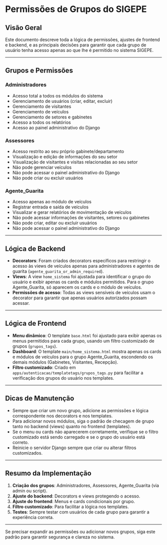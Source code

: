 # Permissões de Grupos do SIGEPE

## Visão Geral
Este documento descreve toda a lógica de permissões, ajustes de frontend e backend, e as principais decisões para garantir que cada grupo de usuário tenha acesso apenas ao que lhe é permitido no sistema SIGEPE.

---

## Grupos e Permissões

### Administradores
- Acesso total a todos os módulos do sistema
- Gerenciamento de usuários (criar, editar, excluir)
- Gerenciamento de visitantes
- Gerenciamento de veículos
- Gerenciamento de setores e gabinetes
- Acesso a todos os relatórios
- Acesso ao painel administrativo do Django

### Assessores
- Acesso restrito ao seu próprio gabinete/departamento
- Visualização e edição de informações do seu setor
- Visualização de visitantes e visitas relacionadas ao seu setor
- Não pode gerenciar veículos
- Não pode acessar o painel administrativo do Django
- Não pode criar ou excluir usuários

### Agente_Guarita
- Acesso apenas ao módulo de veículos
- Registrar entrada e saída de veículos
- Visualizar e gerar relatórios de movimentação de veículos
- Não pode acessar informações de visitantes, setores ou gabinetes
- Não pode criar, editar ou excluir usuários
- Não pode acessar o painel administrativo do Django

---

## Lógica de Backend

- **Decorators**: Foram criados decorators específicos para restringir o acesso às views de veículos apenas para administradores e agentes de guarita (`agente_guarita_or_admin_required`).
- **Views**: A view `home_sistema` foi ajustada para identificar o grupo do usuário e exibir apenas os cards e módulos permitidos. Para o grupo Agente_Guarita, só aparecem os cards e o módulo de veículos.
- **Permissões de acesso**: Todas as views sensíveis de veículos usam o decorator para garantir que apenas usuários autorizados possam acessar.

---

## Lógica de Frontend

- **Menu dinâmico**: O template `base.html` foi ajustado para exibir apenas os menus permitidos para cada grupo, usando um filtro customizado de grupos (`grupos_tags`).
- **Dashboard**: O template `main/home_sistema.html` mostra apenas os cards e módulos de veículos para o grupo Agente_Guarita, escondendo os demais módulos (Gabinetes, Visitantes, Recepção).
- **Filtro customizado**: Criado em `apps/autenticacao/templatetags/grupos_tags.py` para facilitar a verificação dos grupos do usuário nos templates.

---

## Dicas de Manutenção

- Sempre que criar um novo grupo, adicione as permissões e lógica correspondente nos decorators e nos templates.
- Para adicionar novos módulos, siga o padrão de checagem de grupo tanto no backend (views) quanto no frontend (templates).
- Se o menu ou cards não aparecerem corretamente, verifique se o filtro customizado está sendo carregado e se o grupo do usuário está correto.
- Reinicie o servidor Django sempre que criar ou alterar filtros customizados.

---

## Resumo da Implementação

1. **Criação dos grupos**: Administradores, Assessores, Agente_Guarita (via admin ou script).
2. **Ajuste do backend**: Decorators e views protegendo o acesso.
3. **Ajuste do frontend**: Menus e cards condicionais por grupo.
4. **Filtro customizado**: Para facilitar a lógica nos templates.
5. **Testes**: Sempre testar com usuários de cada grupo para garantir a experiência correta.

---

Se precisar expandir as permissões ou adicionar novos grupos, siga este padrão para garantir segurança e clareza no sistema. 